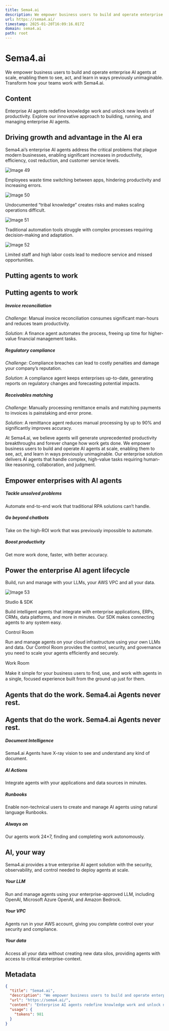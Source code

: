 ```yaml
---
title: Sema4.ai
description: We empower business users to build and operate enterprise AI agents at scale, enabling them to see, act, and learn in ways previously unimaginable. Transform how your teams work with Sema4.ai.
url: https://sema4.ai/
timestamp: 2025-01-20T16:09:16.017Z
domain: sema4.ai
path: root
---
```


# Sema4.ai


We empower business users to build and operate enterprise AI agents at scale, enabling them to see, act, and learn in ways previously unimaginable. Transform how your teams work with Sema4.ai.


## Content

Enterprise AI agents redefine knowledge work and unlock new levels of productivity. Explore our innovative approach to building, running, and managing enterprise AI agents.

Driving growth and advantage in the AI era
------------------------------------------

Sema4.ai’s enterprise AI agents address the critical problems that plague modern businesses, enabling significant increases in productivity, efficiency, cost reduction, and customer service levels.

![Image 49](blob:https://sema4.ai/f92b9d12ddfa66fddef7c07c2f2886eb)

Employees waste time switching between apps, hindering productivity and increasing errors.

![Image 50](blob:https://sema4.ai/ad1a49f2bb7c8bcef7bf6b2e5cdaac00)

Undocumented “tribal knowledge” creates risks and makes scaling operations difficult.

![Image 51](blob:https://sema4.ai/cd6e3818339446e44e16a6386a266381)

Traditional automation tools struggle with complex processes requiring decision-making and adaptation.

![Image 52](blob:https://sema4.ai/54eed2553d945c079ff84d0300dd0f74)

Limited staff and high labor costs lead to mediocre service and missed opportunities.

Putting agents to work
----------------------

Putting agents to work
----------------------

##### Invoice reconciliation

_Challenge_: Manual invoice reconciliation consumes significant man-hours and reduces team productivity.

_Solution_: A finance agent automates the process, freeing up time for higher-value financial management tasks.

##### Regulatory compliance

_Challenge_: Compliance breaches can lead to costly penalties and damage your company’s reputation.

_Solution_: A compliance agent keeps enterprises up-to-date, generating reports on regulatory changes and forecasting potential impacts.

##### Receivables matching

_Challenge_: Manually processing remittance emails and matching payments to invoices is painstaking and error prone.

_Solution_: A remittance agent reduces manual processing by up to 90% and significantly improves accuracy.

At Sema4.ai, we believe agents will generate unprecedented productivity breakthroughs and forever change how work gets done. We empower business users to build and operate AI agents at scale, enabling them to see, act, and learn in ways previously unimaginable. Our enterprise solution delivers AI agents that handle complex, high-value tasks requiring human-like reasoning, collaboration, and judgment.

Empower enterprises with AI agents
----------------------------------

##### Tackle unsolved problems

Automate end-to-end work that traditional RPA solutions can’t handle.

##### Go beyond chatbots

Take on the high-ROI work that was previously impossible to automate.

##### Boost productivity

Get more work done, faster, with better accuracy.

Power the enterprise AI agent lifecycle
---------------------------------------

Build, run and manage with your LLMs, your AWS VPC and all your data.

![Image 53](https://sema4.ai/nitropack_static/RmabVpOrGdVEjqWyVcazwilWIQeugSVf/assets/images/optimized/rev-08b7b23/sema4.ai/wp-content/uploads/2024/09/lifecycle-1.png)

Studio & SDK

Build intelligent agents that integrate with enterprise applications, ERPs, CRMs, data platforms, and more in minutes. Our SDK makes connecting agents to any system easy.

Control Room

Run and manage agents on your cloud infrastructure using your own LLMs and data. Our Control Room provides the control, security, and governance you need to scale your agents efﬁciently and securely.

Work Room

Make it simple for your business users to ﬁnd, use, and work with agents in a single, focused experience built from the ground up just for them.

Agents that do the work. Sema4.ai Agents never rest.
----------------------------------------------------

Agents that do the work. Sema4.ai Agents never rest.
----------------------------------------------------

##### Document Intelligence

Sema4.ai Agents have X-ray vision to see and understand any kind of document.

##### Al Actions

Integrate agents with your applications and data sources in minutes.

##### Runbooks

Enable non-technical users to create and manage AI agents using natural language Runbooks.

##### Always on

Our agents work 24×7, finding and completing work autonomously.

AI, your way
------------

Sema4.ai provides a true enterprise AI agent solution with the security, observability, and control needed to deploy agents at scale.

##### Your LLM

Run and manage agents using your enterprise-approved LLM, including OpenAI, Microsoft Azure OpenAI, and Amazon Bedrock.

##### Your VPC

Agents run in your AWS account, giving you complete control over your security and compliance.

##### Your data

Access all your data without creating new data silos, providing agents with access to critical enterprise-context.

## Metadata

```json
{
  "title": "Sema4.ai",
  "description": "We empower business users to build and operate enterprise AI agents at scale, enabling them to see, act, and learn in ways previously unimaginable. Transform how your teams work with Sema4.ai.",
  "url": "https://sema4.ai/",
  "content": "Enterprise AI agents redefine knowledge work and unlock new levels of productivity. Explore our innovative approach to building, running, and managing enterprise AI agents.\n\nDriving growth and advantage in the AI era\n------------------------------------------\n\nSema4.ai’s enterprise AI agents address the critical problems that plague modern businesses, enabling significant increases in productivity, efficiency, cost reduction, and customer service levels.\n\n![Image 49](blob:https://sema4.ai/f92b9d12ddfa66fddef7c07c2f2886eb)\n\nEmployees waste time switching between apps, hindering productivity and increasing errors.\n\n![Image 50](blob:https://sema4.ai/ad1a49f2bb7c8bcef7bf6b2e5cdaac00)\n\nUndocumented “tribal knowledge” creates risks and makes scaling operations difficult.\n\n![Image 51](blob:https://sema4.ai/cd6e3818339446e44e16a6386a266381)\n\nTraditional automation tools struggle with complex processes requiring decision-making and adaptation.\n\n![Image 52](blob:https://sema4.ai/54eed2553d945c079ff84d0300dd0f74)\n\nLimited staff and high labor costs lead to mediocre service and missed opportunities.\n\nPutting agents to work\n----------------------\n\nPutting agents to work\n----------------------\n\n##### Invoice reconciliation\n\n_Challenge_: Manual invoice reconciliation consumes significant man-hours and reduces team productivity.\n\n_Solution_: A finance agent automates the process, freeing up time for higher-value financial management tasks.\n\n##### Regulatory compliance\n\n_Challenge_: Compliance breaches can lead to costly penalties and damage your company’s reputation.\n\n_Solution_: A compliance agent keeps enterprises up-to-date, generating reports on regulatory changes and forecasting potential impacts.\n\n##### Receivables matching\n\n_Challenge_: Manually processing remittance emails and matching payments to invoices is painstaking and error prone.\n\n_Solution_: A remittance agent reduces manual processing by up to 90% and significantly improves accuracy.\n\nAt Sema4.ai, we believe agents will generate unprecedented productivity breakthroughs and forever change how work gets done. We empower business users to build and operate AI agents at scale, enabling them to see, act, and learn in ways previously unimaginable. Our enterprise solution delivers AI agents that handle complex, high-value tasks requiring human-like reasoning, collaboration, and judgment.\n\nEmpower enterprises with AI agents\n----------------------------------\n\n##### Tackle unsolved problems\n\nAutomate end-to-end work that traditional RPA solutions can’t handle.\n\n##### Go beyond chatbots\n\nTake on the high-ROI work that was previously impossible to automate.\n\n##### Boost productivity\n\nGet more work done, faster, with better accuracy.\n\nPower the enterprise AI agent lifecycle\n---------------------------------------\n\nBuild, run and manage with your LLMs, your AWS VPC and all your data.\n\n![Image 53](https://sema4.ai/nitropack_static/RmabVpOrGdVEjqWyVcazwilWIQeugSVf/assets/images/optimized/rev-08b7b23/sema4.ai/wp-content/uploads/2024/09/lifecycle-1.png)\n\nStudio & SDK\n\nBuild intelligent agents that integrate with enterprise applications, ERPs, CRMs, data platforms, and more in minutes. Our SDK makes connecting agents to any system easy.\n\nControl Room\n\nRun and manage agents on your cloud infrastructure using your own LLMs and data. Our Control Room provides the control, security, and governance you need to scale your agents efﬁciently and securely.\n\nWork Room\n\nMake it simple for your business users to ﬁnd, use, and work with agents in a single, focused experience built from the ground up just for them.\n\nAgents that do the work. Sema4.ai Agents never rest.\n----------------------------------------------------\n\nAgents that do the work. Sema4.ai Agents never rest.\n----------------------------------------------------\n\n##### Document Intelligence\n\nSema4.ai Agents have X-ray vision to see and understand any kind of document.\n\n##### Al Actions\n\nIntegrate agents with your applications and data sources in minutes.\n\n##### Runbooks\n\nEnable non-technical users to create and manage AI agents using natural language Runbooks.\n\n##### Always on\n\nOur agents work 24×7, finding and completing work autonomously.\n\nAI, your way\n------------\n\nSema4.ai provides a true enterprise AI agent solution with the security, observability, and control needed to deploy agents at scale.\n\n##### Your LLM\n\nRun and manage agents using your enterprise-approved LLM, including OpenAI, Microsoft Azure OpenAI, and Amazon Bedrock.\n\n##### Your VPC\n\nAgents run in your AWS account, giving you complete control over your security and compliance.\n\n##### Your data\n\nAccess all your data without creating new data silos, providing agents with access to critical enterprise-context.",
  "usage": {
    "tokens": 981
  }
}
```
